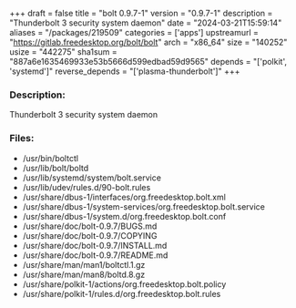 +++
draft = false
title = "bolt 0.9.7-1"
version = "0.9.7-1"
description = "Thunderbolt 3 security system daemon"
date = "2024-03-21T15:59:14"
aliases = "/packages/219509"
categories = ['apps']
upstreamurl = "https://gitlab.freedesktop.org/bolt/bolt"
arch = "x86_64"
size = "140252"
usize = "442275"
sha1sum = "887a6e1635469933e53b5666d599edbad59d9565"
depends = "['polkit', 'systemd']"
reverse_depends = "['plasma-thunderbolt']"
+++
### Description: 
Thunderbolt 3 security system daemon

### Files: 
* /usr/bin/boltctl
* /usr/lib/bolt/boltd
* /usr/lib/systemd/system/bolt.service
* /usr/lib/udev/rules.d/90-bolt.rules
* /usr/share/dbus-1/interfaces/org.freedesktop.bolt.xml
* /usr/share/dbus-1/system-services/org.freedesktop.bolt.service
* /usr/share/dbus-1/system.d/org.freedesktop.bolt.conf
* /usr/share/doc/bolt-0.9.7/BUGS.md
* /usr/share/doc/bolt-0.9.7/COPYING
* /usr/share/doc/bolt-0.9.7/INSTALL.md
* /usr/share/doc/bolt-0.9.7/README.md
* /usr/share/man/man1/boltctl.1.gz
* /usr/share/man/man8/boltd.8.gz
* /usr/share/polkit-1/actions/org.freedesktop.bolt.policy
* /usr/share/polkit-1/rules.d/org.freedesktop.bolt.rules

